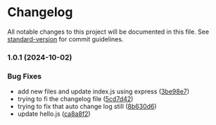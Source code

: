 # Changelog

All notable changes to this project will be documented in this file. See [standard-version](https://github.com/conventional-changelog/standard-version) for commit guidelines.

### 1.0.1 (2024-10-02)


### Bug Fixes

* add new files and update index.js using express ([3be98e7](https://github.com/Macbucheron1/fall2024-webtech-101/commit/3be98e7a7abba889a6d0cf3f8db9cb810238040b))
* trying to fi the changelog file ([5cd7d42](https://github.com/Macbucheron1/fall2024-webtech-101/commit/5cd7d4238f18f7ba62fff1ee4c982fed89037f83))
* trying to fix that auto change log still ([8b630d6](https://github.com/Macbucheron1/fall2024-webtech-101/commit/8b630d67a1f8ced283b88603a21d36e3e5876bf0))
* update hello.js ([ca8a8f2](https://github.com/Macbucheron1/fall2024-webtech-101/commit/ca8a8f207f7737211a4fd9681f5d70a60495812c))
